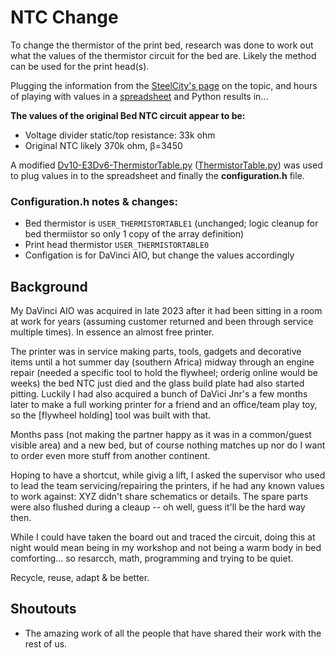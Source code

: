# NTC Change

To change the thermistor of the print bed, research was done to work out what the values of the thermistor circuit for the bed are. Likely the method can be used for the print head(s).

Plugging the information from the [SteelCity's page](https://steelcityelectronics.com/da-vinci-3d-printer/da-vinci-print-bed-thermistor/) on the topic, and hours of playing with values in a [spreadsheet](./Bed_Thermistor.ods) and Python results in...

**The values of the original Bed NTC circuit appear to be:**
* Voltage divider static/top resistance: 33k ohm
* Original NTC likely 370k ohm, β=3450

A modified [Dv10-E3Dv6-ThermistorTable.py](../Dv10-E3Dv6-ThermistorTable.py) ([ThermistorTable.py](./ThermistorTable.py)) was used to plug values in to the spreadsheet and finally the **configuration.h** file.

### Configuration.h notes & changes:
* Bed thermistor is ``USER_THERMISTORTABLE1`` (unchanged; logic cleanup for bed thermiistor so only 1 copy of the array definition)
* Print head thermistor ``USER_THERMISTORTABLE0``
* Configation is for DaVinci AIO, but change the values accordingly

## Background
My DaVinci AIO was acquired in late 2023 after it had been sitting in a room at work for years (assuming customer returned and been through service multiple times).
In essence an almost free printer.

The printer was in service making parts, tools, gadgets and decorative items until a hot summer day (southern Africa) midway through an engine repair (needed a specific tool to hold the flywheel; orderig online would be weeks) the bed NTC just died and the glass build plate had also started pitting.
Luckily I had also acquired a bunch of DaVici Jnr's a few months later to make a full working printer for a friend and an office/team play toy, so the [flywheel holding] tool was built with that.

Months pass (not making the partner happy as it was in a common/guest visible area) and a new bed, but of course nothing matches up nor do I want to order even more stuff from another continent.

Hoping to have a shortcut, while givig a lift, I asked the supervisor who used to lead the team servicing/repairing the printers, if he had any known values to work against: XYZ didn't share schematics or details. The spare parts were also flushed during a cleaup -- oh well, guess it'll be the hard way then.

While I could have taken the board out and traced the circuit, doing this at night would mean being in my workshop and not being a warm body in bed comforting... so resarcch, math, programming and trying to be quiet.

Recycle, reuse, adapt & be better.

## Shoutouts
* The amazing work of all the people that have shared their work with the rest of us.
